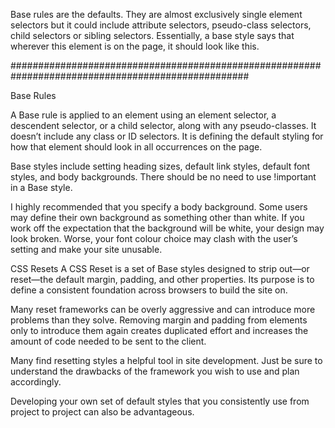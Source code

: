 Base rules are the defaults. 
They are almost exclusively single element selectors but it could include 
attribute selectors, pseudo-class selectors, child selectors or sibling selectors. 
Essentially, a base style says that wherever this element is on the page, it should look like this.

###################################################################################################

Base Rules

A Base rule is applied to an element using an element selector, a descendent selector, or a child selector, along with any pseudo-classes. It doesn’t include any class or ID selectors. It is defining the default styling for how that element should look in all occurrences on the page.

Base styles include setting heading sizes, default link styles, default font styles, and body backgrounds. There should be no need to use !important in a Base style.

I highly recommended that you specify a body background. Some users may define their own background as something other than white. If you work off the expectation that the background will be white, your design may look broken. Worse, your font colour choice may clash with the user’s setting and make your site unusable.

CSS Resets
A CSS Reset is a set of Base styles designed to strip out—or reset—the default margin, padding, and other properties. Its purpose is to define a consistent foundation across browsers to build the site on.

Many reset frameworks can be overly aggressive and can introduce more problems than they solve. Removing margin and padding from elements only to introduce them again creates duplicated effort and increases the amount of code needed to be sent to the client.

Many find resetting styles a helpful tool in site development. Just be sure to understand the drawbacks of the framework you wish to use and plan accordingly.

Developing your own set of default styles that you consistently use from project to project can also be advantageous.